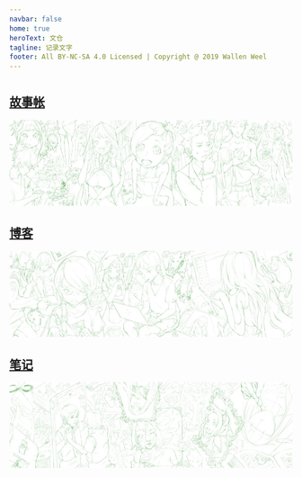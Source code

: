 ```yaml
---
navbar: false
home: true
heroText: 文仓
tagline: 记录文字
footer: All BY-NC-SA 4.0 Licensed | Copyright @ 2019 Wallen Weel
---
```


#

## [故事帐](story.md)

![故事帐](./pictures/entry_story.jpg)

## [博客](blog.md)

![博客](./pictures/entry_blog.jpg)

## [笔记](note.md)

![笔记](./pictures/entry_note.jpg)